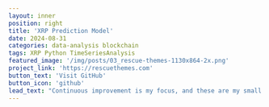 ```yaml
---
layout: inner
position: right
title: 'XRP Prediction Model'
date: 2024-08-31
categories: data-analysis blockchain
tags: XRP Python TimeSeriesAnalysis
featured_image: '/img/posts/03_rescue-themes-1130x864-2x.png'
project_link: 'https://rescuethemes.com'
button_text: 'Visit GitHub'
button_icon: 'github'
lead_text: "Continuous improvement is my focus, and these are my small steps forward."
---
```

